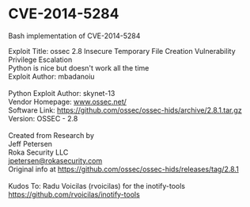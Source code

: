 # CVE-2014-5284
Bash implementation of CVE-2014-5284

Exploit Title: ossec 2.8 Insecure Temporary File Creation Vulnerability Privilege Escalation</br>
Python is nice but doesn't work all the time</br>
Exploit Author: mbadanoiu</br>
</br>
Python Exploit Author: skynet-13</br>
Vendor Homepage: www.ossec.net/</br>
Software Link: https://github.com/ossec/ossec-hids/archive/2.8.1.tar.gz</br>
Version: OSSEC  - 2.8</br>
</br>
Created from Research by</br>
Jeff Petersen</br>
Roka Security LLC</br>
jpetersen@rokasecurity.com</br>
Original info at https://github.com/ossec/ossec-hids/releases/tag/2.8.1</br>
</br>
Kudos To: Radu Voicilas (rvoicilas) for the inotify-tools</br>
https://github.com/rvoicilas/inotify-tools
